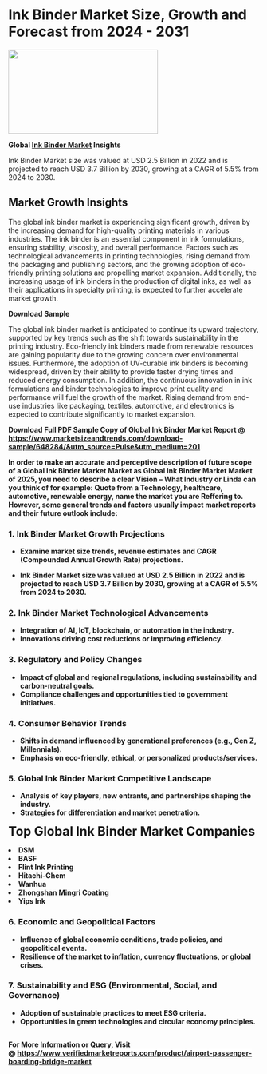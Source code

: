 <H1>Ink Binder Market Size, Growth and Forecast from 2024 - 2031</H1><img class="aligncenter size-medium wp-image-584254" src="https://thirdeyenews.in/wp-content/uploads/2024/09/Global-Market-Research-300x168.jpeg" alt="" width="300" height="168" /><p><strong>Global&nbsp;<a href="https://www.marketsizeandtrends.com/download-sample/648284/&amp;utm_source=Pulse&amp;utm_medium=201">Ink Binder Market</a> Insights</strong></p><p>Ink Binder Market size was valued at USD 2.5 Billion in 2022 and is projected to reach USD 3.7 Billion by 2030, growing at a CAGR of 5.5% from 2024 to 2030.</p><p><h2>Market Growth Insights</h2> <p>The global ink binder market is experiencing significant growth, driven by the increasing demand for high-quality printing materials in various industries. The ink binder is an essential component in ink formulations, ensuring stability, viscosity, and overall performance. Factors such as technological advancements in printing technologies, rising demand from the packaging and publishing sectors, and the growing adoption of eco-friendly printing solutions are propelling market expansion. Additionally, the increasing usage of ink binders in the production of digital inks, as well as their applications in specialty printing, is expected to further accelerate market growth.</p> <p><strong>Download Sample</strong></p> <p>The global ink binder market is anticipated to continue its upward trajectory, supported by key trends such as the shift towards sustainability in the printing industry. Eco-friendly ink binders made from renewable resources are gaining popularity due to the growing concern over environmental issues. Furthermore, the adoption of UV-curable ink binders is becoming widespread, driven by their ability to provide faster drying times and reduced energy consumption. In addition, the continuous innovation in ink formulations and binder technologies to improve print quality and performance will fuel the growth of the market. Rising demand from end-use industries like packaging, textiles, automotive, and electronics is expected to contribute significantly to market expansion.</p> <p><strong></p><p><span class=""><strong>Download Full PDF Sample Copy of Global Ink Binder Market Report</strong> @ <a href="https://www.marketsizeandtrends.com/download-sample/648284/&amp;utm_source=Pulse&amp;utm_medium=201" target="_blank">https://www.marketsizeandtrends.com/download-sample/648284/&amp;utm_source=Pulse&amp;utm_medium=201</a></span></p><p>In order to make an accurate and perceptive description of future scope of a Global&nbsp;Ink Binder Market Market as Global&nbsp;Ink Binder Market Market of 2025, you need to describe a clear Vision &ndash; What Industry or Linda can you think of for example: Quote from a Technology, healthcare, automotive, renewable energy, name the market you are Reffering to. However, some general trends and factors usually impact market reports and their future outlook include:</p><h3>1.&nbsp;<strong>Ink Binder Market Growth Projections</strong></h3><ul><li>Examine market size trends, revenue estimates and CAGR (Compounded Annual Growth Rate) projections.</li><li><p>Ink Binder Market size was valued at USD 2.5 Billion in 2022 and is projected to reach USD 3.7 Billion by 2030, growing at a CAGR of 5.5% from 2024 to 2030.</p></li></ul><h3>2.&nbsp;<strong>Ink Binder Market Technological Advancements</strong></h3><ul><li>Integration of AI, IoT, blockchain, or automation in the industry.</li><li>Innovations driving cost reductions or improving efficiency.</li></ul><h3>3.&nbsp;<strong>Regulatory and Policy Changes</strong></h3><ul><li>Impact of global and regional regulations, including sustainability and carbon-neutral goals.</li><li>Compliance challenges and opportunities tied to government initiatives.</li></ul><h3>4.&nbsp;<strong>Consumer Behavior Trends</strong></h3><ul><li>Shifts in demand influenced by generational preferences (e.g., Gen Z, Millennials).</li><li>Emphasis on eco-friendly, ethical, or personalized products/services.</li></ul><h3>5.&nbsp;<strong>Global Ink Binder Market Competitive Landscape</strong></h3><ul><li>Analysis of key players, new entrants, and partnerships shaping the industry.</li><li>Strategies for differentiation and market penetration.</li></ul><p data-pm-slice="1 1 []"><span style="color: inherit; font-family: inherit; font-size: 25px;">Top Global Ink Binder Market Companies</span></p><div class="" data-test-id=""><p><li>DSM</li><li> BASF</li><li> Flint Ink Printing</li><li> Hitachi-Chem</li><li> Wanhua</li><li> Zhongshan Mingri Coating</li><li> Yips Ink</li></p></div><h3>6.&nbsp;<strong>Economic and Geopolitical Factors</strong></h3><ul><li>Influence of global economic conditions, trade policies, and geopolitical events.</li><li>Resilience of the market to inflation, currency fluctuations, or global crises.</li></ul><h3>7.&nbsp;<strong>Sustainability and ESG (Environmental, Social, and Governance)</strong></h3><ul><li>Adoption of sustainable practices to meet ESG criteria.</li><li>Opportunities in green technologies and circular economy principles.</li></ul><h2><strong style="font-size: 14px;">For More Information or Query, Visit @&nbsp;</strong><a style="background-color: #ffffff; font-size: 14px;" href="https://www.marketsizeandtrends.com/report/ink-binder-market/" target="_blank">https://www.verifiedmarketreports.com/product/airport-passenger-boarding-bridge-market</a></h2>
